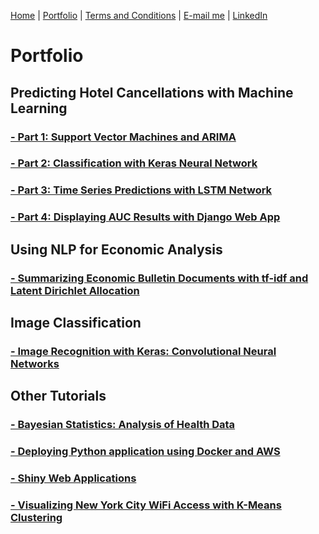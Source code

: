 [Home](https://mgcodesandstats.github.io/) |
[Portfolio](https://mgcodesandstats.github.io/portfolio/) |
[Terms and Conditions](https://mgcodesandstats.github.io/terms/) |
[E-mail me](mailto:contact@michaeljgrogan.com) |
[LinkedIn](https://www.linkedin.com/in/michaeljgrogan/)

# Portfolio

## Predicting Hotel Cancellations with Machine Learning

### [- Part 1: Support Vector Machines and ARIMA](https://www.michael-grogan.com/hotel-cancellations)

### [- Part 2: Classification with Keras Neural Network](https://www.michael-grogan.com/hotel-cancellations-neuralnetwork)

### [- Part 3: Time Series Predictions with LSTM Network](https://www.michael-grogan.com/hotel-cancellations-lstm)

### [- Part 4: Displaying AUC Results with Django Web App](https://www.michael-grogan.com/hotel-django/)

## Using NLP for Economic Analysis

### [- Summarizing Economic Bulletin Documents with tf-idf and Latent Dirichlet Allocation](https://www.michael-grogan.com/nlp-economics)

## Image Classification

### [- Image Recognition with Keras: Convolutional Neural Networks](https://www.michael-grogan.com/image-recognition-with-keras-convolutional-neural-networks)

## Other Tutorials

### [- Bayesian Statistics: Analysis of Health Data](https://www.michael-grogan.com/bayesian-statistics-health-data)

### [- Deploying Python application using Docker and AWS](https://www.michael-grogan.com/docker-aws)

### [- Shiny Web Applications](https://github.com/MGCodesandStats/shiny-web-apps)

### [- Visualizing New York City WiFi Access with K-Means Clustering](https://www.michael-grogan.com/visualizing-new-york-city-wifi-access-with-k-means-clustering)
